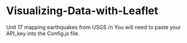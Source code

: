 # Visualizing-Data-with-Leaflet
Unit 17 mapping earthquakes from USGS /n
You will need to paste your API_key into the Config.js file.

